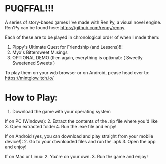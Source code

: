 # PUQFFAL!!!
A series of story-based games I've made with Ren'Py, a visual novel engine.
Ren'Py can be found here: https://github.com/renpy/renpy

Each of these are to be played in chronological order of when I made them:
1. Pippy's Ultimate Quest for Friendship (and Lessons)!!!
2. Myx's Bittersweet Musings
3. OPTIONAL DEMO (then again, everything is optional): ( Sweetly Sweetened Sweets )

To play them on your web browser or on Android, please head over to: https://mintglow.itch.io/

# How to Play:
1. Download the game with your operating system

If on PC (Windows):
    2. Extract the contents of the .zip file where you'd like
    3. Open extracted folder
    4. Run the .exe file and enjoy!

If on Android (yes, you can download and play straight from your mobile device!):
    2. Go to your downloaded files and run the .apk
    3. Open the app and enjoy!

If on Mac or Linux:
    2. You're on your own.
    3. Run the game and enjoy!
